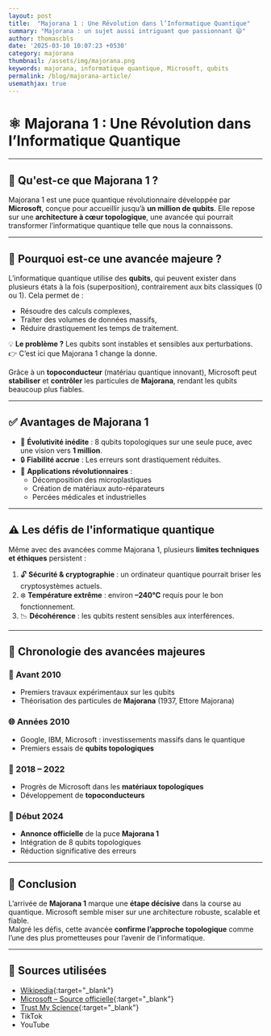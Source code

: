 ```yaml
---
layout: post
title:  "Majorana 1 : Une Révolution dans l’Informatique Quantique"
summary: "Majorana : un sujet aussi intriguant que passionnant 😄"
author: thomascbls
date: '2025-03-10 10:07:23 +0530'
category: majorana
thumbnail: /assets/img/majorana.png
keywords: majorana, informatique quantique, Microsoft, qubits
permalink: /blog/majorana-article/
usemathjax: true
---
```


# ⚛️ Majorana 1 : Une Révolution dans l’Informatique Quantique

---

## 🧠 Qu'est-ce que Majorana 1 ?

Majorana 1 est une puce quantique révolutionnaire développée par **Microsoft**, conçue pour accueillir jusqu’à **un million de qubits**. Elle repose sur une **architecture à cœur topologique**, une avancée qui pourrait transformer l’informatique quantique telle que nous la connaissons.

---

## 🚀 Pourquoi est-ce une avancée majeure ?

L’informatique quantique utilise des **qubits**, qui peuvent exister dans plusieurs états à la fois (superposition), contrairement aux bits classiques (0 ou 1). Cela permet de :

- Résoudre des calculs complexes,
- Traiter des volumes de données massifs,
- Réduire drastiquement les temps de traitement.

💡 **Le problème ?** Les qubits sont instables et sensibles aux perturbations.  
👉 C’est ici que Majorana 1 change la donne.

Grâce à un **topoconducteur** (matériau quantique innovant), Microsoft peut **stabiliser** et **contrôler** les particules de **Majorana**, rendant les qubits beaucoup plus fiables.

---

## ✅ Avantages de Majorana 1

- 🔢 **Évolutivité inédite** : 8 qubits topologiques sur une seule puce, avec une vision vers **1 million**.
- 🔒 **Fiabilité accrue** : Les erreurs sont drastiquement réduites.
- 🧬 **Applications révolutionnaires** :
  - Décomposition des microplastiques
  - Création de matériaux auto-réparateurs
  - Percées médicales et industrielles

---

## ⚠️ Les défis de l'informatique quantique

Même avec des avancées comme Majorana 1, plusieurs **limites techniques et éthiques** persistent :

1. 🔓 **Sécurité & cryptographie** : un ordinateur quantique pourrait briser les cryptosystèmes actuels.
2. ❄️ **Température extrême** : environ **–240°C** requis pour le bon fonctionnement.
3. 📉 **Décohérence** : les qubits restent sensibles aux interférences.

---

## 📅 Chronologie des avancées majeures

### 🔬 Avant 2010
- Premiers travaux expérimentaux sur les qubits
- Théorisation des particules de **Majorana** (1937, Ettore Majorana)

### 🌐 Années 2010
- Google, IBM, Microsoft : investissements massifs dans le quantique
- Premiers essais de **qubits topologiques**

### 🧪 2018 – 2022
- Progrès de Microsoft dans les **matériaux topologiques**
- Développement de **topoconducteurs**

### 🚨 Début 2024
- **Annonce officielle** de la puce **Majorana 1**
- Intégration de 8 qubits topologiques
- Réduction significative des erreurs

---

## 🧾 Conclusion

L’arrivée de **Majorana 1** marque une **étape décisive** dans la course au quantique. Microsoft semble miser sur une architecture robuste, scalable et fiable.  
Malgré les défis, cette avancée **confirme l’approche topologique** comme l’une des plus prometteuses pour l’avenir de l’informatique.

---

## 🔗 Sources utilisées

- [Wikipedia](https://fr.wikipedia.org/wiki/Majorana_1){:target="_blank"}
- [Microsoft – Source officielle](https://news.microsoft.com/source/emea/features/la-puce-majorana-1-de-microsoft-ouvre-une-nouvelle-voie-pour-linformatique-quantique/?lang=fr){:target="_blank"}
- [Trust My Science](https://trustmyscience.com/microsoft-majorana-1-processeur-ouvrant-voie-ordinateurs-quantiques-million-qubits/){:target="_blank"}
- TikTok
- YouTube
